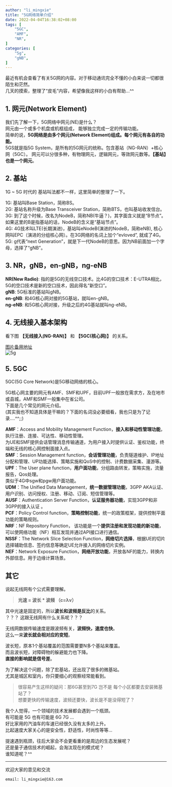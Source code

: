 ```yaml
---
author: "li_mingxie"
title: "5G网络简单介绍"
date: 2022-04-04T16:38:02+08:00
tags: [
    "5GC",
    "AMF",
    "NR",
]
categories: [
    "5g",
    "gNB",
]
---
```


最近有机会查看了有关5G网的内容。对于移动通讯完全不懂的小白来说一切都很陌生和茫然。  
几天的摸索，整理了“皮毛”内容，希望像我这样的小白有帮助...^^     

## 1. 网元(Network Element)

我们先了解一下，5G网络中网元(NE)是什么？  
网元由一个或多个机盘或机框组成， 能够独立完成一定的传输功能。  
简单的说，**5G网络是由多个网元(Network Element)组成。每个网元有各自的功能。**  
5GS就是指5G System，是所有的5G网元的统称。包含基站（NG-RAN）+核心网（5GC）。
网元可以分很多种，有物理网元，逻辑网元，等效网元数等。**【基站】也是一个网元**。  

## 2. 基站

1G ~ 5G 时代的 基站叫法都不一样，这里简单的整理了一下。  

1G: 基站叫Base Station，简称BS。  
2G: 基站名称升级为Base Transceiver Station，简称BTS，也叫基站收发信台。  
3G: 到了这个时候，改名为NodeB，简称NB(牛逼？)，其字面含义就是“B节点”。如果这里的B是指基站的话，NodeB的含义是“基站节点”。  
4G: 4G技术叫LTE(长期演进)，基站叫eNodeB(演进的NodeB，简称eNB), 核心网叫EPC（演进的分组核心网）。在3G网络的名词上加个“evloved”, 就成了4G。  
5G: g代表“next Generation”，就是下一代NodeB的意思。因为NB前面加一个字母，选择了“gNB”。  

## 3. NR，gNB，en-gNB，ng-eNB

**NR(New Radio)**: 指的是5G的无线空口技术。比4G的空口技术：E-UTRA相比，5G的空口技术是新的空口技术，因此得名“新空口”。  
**gNB**: 5G标准的基站叫gNB。  
**en-gNB**: 和4G核心网对接的5G基站，就叫en-gNB。  
**ng-eNB**: 和5G核心网对接，升级之后的4G基站就叫ng-eNB。  

## 4. 无线接入基本架构

看下图 **【无线接入(NG-RAN)】** 和 **【5GC(核心网)】** 的关系。  

[图片备用地址](https://limingxie.github.io/images/etc/5g_01.png)  
![5g](https://mingxie-blog.oss-cn-beijing.aliyuncs.com/image/etc/5g_01.png?x-oss-process=image/resize,w_800,m_lfit)

## 5. 5GC

5GC(5G Core Network)是5G移动网络的核心。  

5G核心网主要的网元有AMF、SMF和UPF，目前UPF一般放在需求方，及在地市或县城，AMF和SMF一般集中在省公司。  
下面是几个常见的网元介绍。  
(其实我也不知道具体是干嘛的？下面的名词没必要细看，我也只是为了记录....^^;;)

**AMF**：Access and Mobility Management Function，**接入和移动性管理功能**，执行注册、连接、可达性、移动性管理。  
为UE和SMF提供会话管理消息传输通道，为用户接入时提供认证、鉴权功能，终端和无线的核心网控制面接入点。  
**SMF**：Session Management function，**会话管理功能**，负责隧道维护、IP地址分配和管理、UP功能选择、策略实施和QoS中的控制、计费数据采集、漫游等。  
**UPF**：The User plane function，**用户面功能**，分组路由转发，策略实施，流量报告，Qos处理。  
类似于4G中sgw和pgw用户面功能。  
**UDM**：The Unified Data Management，**统一数据管理功能**，3GPP AKA认证、用户识别、访问授权、注册、移动、订阅、短信管理等。  
**AUSF**：Authentication Server Function，**认证服务器功能**，实现3GPP和非3GPP的接入认证 。  
**PCF**：Policy Control function，**策略控制功能**，统一的政策框架，提供控制平面功能的策略规则。  
**NRF**：NF Repository Function， 该功能是一个**提供注册和发现功能的新功能**，可以使网络功能（NF）相互发现并通过API接口进行通信。  
**NSSF**：The Network Slice Selection Function，**网络切片选择**，根据UE的切片选择辅助信息、签约信息等确定UE允许接入的网络切片实例。  
**NEF**：Network Exposure Function，**网络开放功能**，开放各NF的能力，转换内外部信息。用于边缘计算场景。  

## 其它

说起无线网有个公式需要理解。

> **光速 = 波长 * 波频 （c=λv）**  

其中光速是固定的，所以**波长和波频是反比**的关系。  
？？？ 这跟无线网有什么关系呢？？？

无线网数据传输速度是跟波频有关，**波频快，速度也快**。  
这么一来**波长就会相对应的变短**。  

波长短，原本1个基站覆盖的范围需要要N多个基站来覆盖。  
而且波长短，对障碍物的躲避能力也下降。  
**直接的影响就是信号差**。  

为了解决这个问题，除了宏基站，还出现了很多的微基站。  
尤其是城区和室内，你只要细心的观察经常能看到。  

> 很容易产生这样的疑问：那6G甚至到7G 岂不是 每个小区都要去安装微基站了？  
> 想要更快的传输速度，波频还要快，波长是不是没得短了？  

我个人觉得，一个领域的技术发展都会遇到一个瓶颈。  
有可能是 5G 也有可能是 6G 7G ...  
好比家用的汽油车的车速已经很久没有太多的上升。  
比起速度大家关心的是安全性，舒适性，时尚性等等...  

提速遇到瓶颈，往后大家会不会更看重的是周边的生态发展呢？  
还是量子通信技术的崛起，会淘汰现在的模式呢？  
谁知道呢？^^

----------------------------------------------
欢迎大家的意见和交流

`email: li_mingxie@163.com`